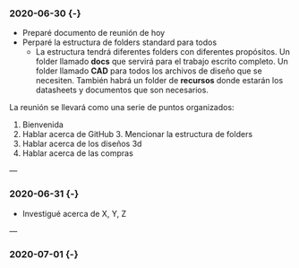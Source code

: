 ### 2020-06-30 {-}

- Preparé documento de reunión de hoy
- Perparé la estructura de folders standard para todos
    - La estructura tendrá diferentes folders con diferentes propósitos. Un folder llamado **docs** que servirá para el trabajo escrito completo. Un  folder llamado **CAD** para todos los archivos de diseño que se necesiten. También habrá un folder de **recursos** donde estarán los datasheets y documentos que son necesarios.

La reunión se llevará como una serie de puntos organizados:

1. Bienvenida
2. Hablar acerca de GitHub
    3. Mencionar la estructura de folders
4. Hablar acerca de los diseños 3d
5. Hablar acerca de las compras

—

### 2020-06-31 {-}

- Investigué acerca de X, Y, Z


—


### 2020-07-01 {-}